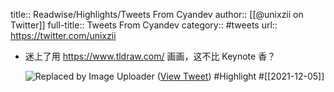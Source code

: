 title:: Readwise/Highlights/Tweets From Cyandev
author:: [[@unixzii on Twitter]]
full-title:: Tweets From Cyandev
category:: #tweets
url:: https://twitter.com/unixzii

- 迷上了用 https://www.tldraw.com/ 画画，这不比 Keynote 香？
  
  ![Replaced by Image Uploader](https://vip2.loli.io/2022/08/09/F1KBveWpAUwohMX.jpg) ([View Tweet](https://twitter.com/unixzii/status/1465916310341120008)) #Highlight #[[2021-12-05]]